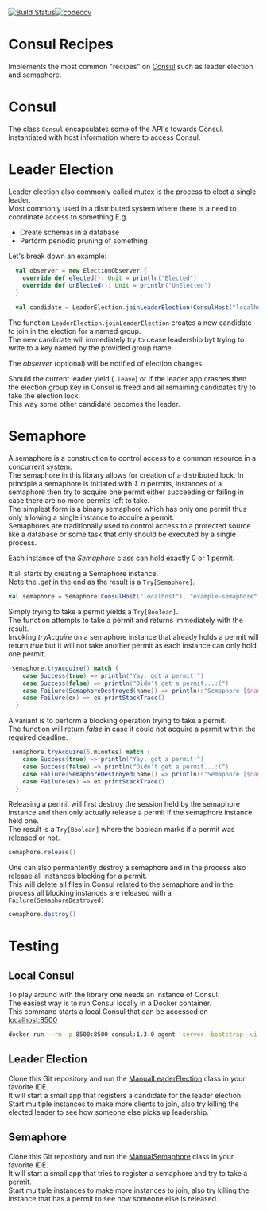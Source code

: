[![Build Status](https://travis-ci.org/pnerg/consul-recipes.svg?branch=master)](https://travis-ci.org/pnerg/consul-recipes)[![codecov](https://codecov.io/gh/pnerg/consul-recipes/branch/master/graph/badge.svg)](https://codecov.io/gh/pnerg/consul-recipes)

# Consul Recipes
Implements the most common "recipes" on [Consul](https://www.consul.io) such as leader election and semaphore.

# Consul
The class `Consul` encapsulates some of the API's towards Consul.  
Instantiated with host information where to access Consul.   

# Leader Election
Leader election also commonly called mutex is the process to elect a single leader.  
Most commonly used in a distributed system where there is a need to coordinate access to something
E.g.
- Create schemas in a database
- Perform periodic pruning of something


Let's break down an example:

```scala
  val observer = new ElectionObserver {
    override def elected(): Unit = println("Elected")
    override def unElected(): Unit = println("UnElected")
  }
  
  val candidate = LeaderElection.joinLeaderElection(ConsulHost("localhost"), "example-group", None, Option(observer)) get
```

The function `LeaderElection.joinLeaderElection` creates a new candidate to join in the election for a named group.  
The new candidate will immediately try to cease leadership byt trying to write to a key named by the provided group name.   

The _observer_ (optional) will be notified of election changes.

Should the current leader yield (`.leave`) or if the leader app crashes then the election group key in Consul is freed and all remaining candidates try to take the election lock.  
This way some other candidate becomes the leader.


# Semaphore
A semaphore is a construction to control access to a common resource in a concurrent system.  
The semaphore in this library allows for creation of a distributed lock. 
In principle a semaphore is initiated with _1..n_ permits, instances of a semaphore then try to acquire one permit either succeeding or failing in case there are no more permits left to take.  
The simplest form is a binary semaphore which has only one permit thus only allowing a single instance to acquire a permit.  
Semaphores are traditionally used to control access to a protected source like a database or some task that only should be executed by a single process.     

Each instance of the _Semaphore_ class can hold exactly 0 or 1 permit.  

It all starts by creating a Semaphore instance.  
Note the _.get_ in the end as the result is a `Try[Semaphore]`.
```scala
val semaphore = Semaphore(ConsulHost("localhost"), "example-semaphore", 1).get
````
Simply trying to take a permit yields a `Try[Boolean]`.  
The function attempts to take a permit and returns immediately with the result.  
Invoking _tryAcquire_ on a semaphore instance that already holds a permit will return _true_ but it will not take another permit as each instance can only hold one permit.
```scala
 semaphore.tryAcquire() match {
    case Success(true) => println("Yay, got a permit!")
    case Success(false) => println("Didn't get a permit...:(")
    case Failure(SemaphoreDestroyed(name)) => println(s"Semaphore [$name] was destroyed, just keep doing something else")
    case Failure(ex) => ex.printStackTrace()
  }
```
A variant is to perform a blocking operation trying to take a permit.   
The function will return _false_ in case it could not acquire a permit within the required deadline.
```scala
 semaphore.tryAcquire(5.minutes) match {
    case Success(true) => println("Yay, got a permit!")
    case Success(false) => println("Didn't get a permit...:(")
    case Failure(SemaphoreDestroyed(name)) => println(s"Semaphore [$name] was destroyed, just keep doing something else")
    case Failure(ex) => ex.printStackTrace()
  }
```

Releasing a permit will first destroy the session held by the semaphore instance and then only actually release a permit if the semaphore instance held one.   
The result is a `Try[Boolean]` where the boolean marks if a permit was released or not.   

```scala
semaphore.release()
```

One can also permantently destroy a semaphore and in the process also release all instances blocking for a permit.  
This will delete all files in Consul related to the semaphore and in the process all blocking instances are released with a `Failure(SemaphoreDestroyed)`
```scala
semaphore.destroy()
```

# Testing

## Local Consul
To play around with the library one needs an instance of Consul.   
The easiest way is to run Consul locally in a Docker container.  
This command starts a local Consul that can be accessed on [localhost:8500](http://localhost:8500)
```bash
docker run --rm -p 8500:8500 consul:1.3.0 agent -server -bootstrap -ui -client=0.0.0.0
``` 

## Leader Election
Clone this Git repository and run the [ManualLeaderElection](src/test/scala/org/dmonix/consul/ManualLeaderElection.scala) class in your favorite IDE.  
It will start a small app that registers a candidate for the leader election.  
Start multiple instances to make more clients to join, also try killing the elected leader to see how someone else picks up leadership.

## Semaphore
Clone this Git repository and run the [ManualSemaphore](src/test/scala/org/dmonix/consul/MaSemaphore.scala) class in your favorite IDE.  
It will start a small app that tries to register a semaphore and try to take a permit.  
Start multiple instances to make more instances to join, also try killing the instance that has a permit to see how someone else is released.
